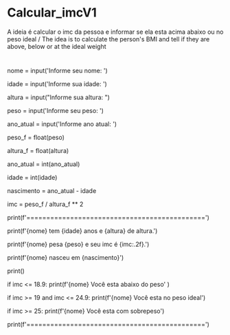 # Calcular_imcV1
A ideia é calcular o imc da pessoa e informar se ela esta acima abaixo ou no peso ideal / The idea is to calculate the person's BMI and tell if they are above, below or at the ideal weight
#

nome = input('Informe seu nome: ')

idade = input('Informe sua idade: ')

altura = input("Informe sua altura: ")

peso = input('Informe seu peso: ')

ano_atual = input('Informe ano atual: ')

peso_f = float(peso)

altura_f = float(altura)

ano_atual = int(ano_atual)

idade = int(idade)

nascimento = ano_atual - idade

imc = peso_f / altura_f ** 2

print(f'=============================================')

print(f'{nome} tem {idade} anos e {altura} de altura.')

print(f'{nome} pesa {peso} e seu imc é {imc:.2f}.')

print(f'{nome} nasceu em {nascimento}')

print()


if imc <= 18.9:
    print(f'{nome} Você esta abaixo do peso' )

if imc >= 19 and imc <= 24.9:
    print(f'{nome} Você esta no peso ideal')

if imc >= 25:
    print(f'{nome} Você esta com sobrepeso')

print(f'=============================================')

